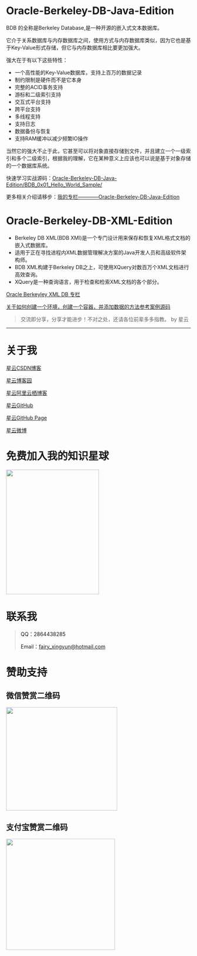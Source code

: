 # Oracle-Berkeley-DB-Java-Edition
BDB 的全称是Berkeley Database,是一种开源的嵌入式文本数据库。

它介于关系数据库与内存数据库之间，使用方式与内存数据库类似，因为它也是基于Key-Value形式存储，但它与内存数据库相比要更加强大。

强大在于有以下这些特性：

- 一个高性能的Key-Value数据库，支持上百万的数据记录
- 制约限制是硬件而不是它本身
- 完整的ACID事务支持
- 游标和二级索引支持
- 交互式平台支持
- 跨平台支持
- 多线程支持
- 支持日志
- 数据备份与恢复
- 支持RAM缓冲以减少频繁IO操作

当然它的强大不止于此，它甚至可以将对象直接存储到文件，并且建立一个一级索引和多个二级索引，根据我的理解，它在某种意义上应该也可以说是基于对象存储的一个数据库系统。

快速学习实战源码：[Oracle-Berkeley-DB-Java-Edition/BDB_0x01_Hello_World_Sample/](https://github.com/geekxingyun/Oracle-Berkeley-DB-Java-Edition/tree/master/BDB_0x01_Hello_World_Sample)

更多相关介绍请移步：[我的专栏————Oracle-Berkeley-DB-Java-Edition](https://blog.csdn.net/column/details/24213.html)

# Oracle-Berkeley-DB-XML-Edition

- Berkeley DB XML(BDB XMl)是一个专门设计用来保存和恢复XML格式文档的嵌入式数据库。
- 适用于正在寻找进程内XML数据管理解决方案的Java开发人员和高级软件架构师。
- BDB XML构建于Berkeley DB之上，可使用XQuery对数百万个XML文档进行高效查询。
- XQuery是一种查询语言，用于检查和检索XML文档的各个部分。

[Oracle Berkeyley XML DB 专栏](https://blog.csdn.net/hadues/article/category/8671941)

[关于如何创建一个环境，创建一个容器，并添加数据的方法参考案例源码](https://github.com/geekxingyun/Oracle-Berkeley-DB/tree/master/berkeleydbxmlsample)

> 交流即分享，分享才能进步！不对之处，还请各位前辈多多指教。  by 星云

---
# 关于我

[星云CSDN博客](https://blog.csdn.net/hadues)

[星云博客园](http://www.cnblogs.com/xingyunblog)

[星云阿里云栖博客](https://yq.aliyun.com/u/xingyunsky)

[星云GitHub](https://github.com/geekxingyun)

[星云GitHub Page](http://www.520geek.cn)

[星云微博](https://weibo.com/xingyunsky)

# 免费加入我的知识星球

<p><a href="https://github.com/geekxingyun/SpringBootBestPracticesSample/blob/master/resources/images/my_world.png?raw=true"> <img src="https://github.com/geekxingyun/SpringBootBestPracticesSample/blob/master/resources/images/my_world.png?raw=true" width="253" height="340"><a><p>

# 联系我

> QQ：2864438285　
> 
> Email：fairy_xingyun@hotmail.com   

# 赞助支持

<h2>微信赞赏二维码</h2>
<p><img src="https://img2018.cnblogs.com/blog/622489/201812/622489-20181215164147325-217176189.png" alt="" width="303" height="282"></p>
<h2>支付宝赞赏二维码</h2>
<p><img src="https://img2018.cnblogs.com/blog/622489/201812/622489-20181215164420863-364321980.png" alt="" width="297" height="303"></p>
